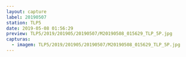 ```yaml
---
layout: capture
label: 20190507
station: TLP5
date: 2019-05-08 01:56:29
preview: TLP5/2019/201905/20190507/M20190508_015629_TLP_5P.jpg
capturas:
  - imagem: TLP5/2019/201905/20190507/M20190508_015629_TLP_5P.jpg
---
```

